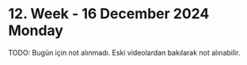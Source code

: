 # 12. Week - 16 December 2024 Monday

TODO: Bugün için not alınmadı. Eski videolardan bakılarak not alınabilir.
